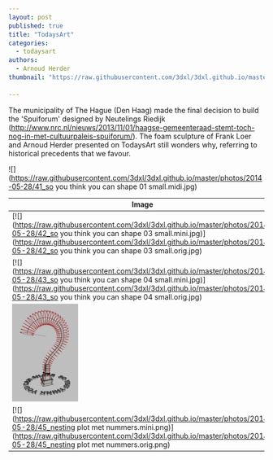 ```yaml
---
layout: post
published: true
title: "TodaysArt"
categories:
  - todaysart
authors:
  - Arnoud Herder
thumbnail: "https://raw.githubusercontent.com/3dxl/3dxl.github.io/master/photos/2014-05-28/41_so you think you can shape  01 small.mini.jpg"

---
```


The municipality of The Hague (Den Haag) made the final decision to build the 'Spuiforum' designed by Neutelings Riedijk (http://www.nrc.nl/nieuws/2013/11/01/haagse-gemeenteraad-stemt-toch-nog-in-met-cultuurpaleis-spuiforum/). The foam sculpture of Frank Loer and Arnoud Herder presented on TodaysArt still wonders why, referring to historical precedents that we favour. 		 	   		   		 	   		   		 	   		  


![](https://raw.githubusercontent.com/3dxl/3dxl.github.io/master/photos/2014-05-28/41_so you think you can shape  01 small.midi.jpg)


Image | Description
------|------------
[![](https://raw.githubusercontent.com/3dxl/3dxl.github.io/master/photos/2014-05-28/42_so you think you can shape 03 small.mini.jpg)](https://raw.githubusercontent.com/3dxl/3dxl.github.io/master/photos/2014-05-28/42_so you think you can shape 03 small.orig.jpg) | So you think you can shape
[![](https://raw.githubusercontent.com/3dxl/3dxl.github.io/master/photos/2014-05-28/43_so you think you can shape 04 small.mini.jpg)](https://raw.githubusercontent.com/3dxl/3dxl.github.io/master/photos/2014-05-28/43_so you think you can shape 04 small.orig.jpg) | At Spui, the Hague
[![](https://raw.githubusercontent.com/3dxl/3dxl.github.io/master/photos/2014-05-28/44_constr.mini.png)](https://raw.githubusercontent.com/3dxl/3dxl.github.io/master/photos/2014-05-28/44_constr.orig.png) | Wireframe render of individual slices
[![](https://raw.githubusercontent.com/3dxl/3dxl.github.io/master/photos/2014-05-28/45_nesting plot met nummers.mini.png)](https://raw.githubusercontent.com/3dxl/3dxl.github.io/master/photos/2014-05-28/45_nesting plot met nummers.orig.png) | Foam cutting job outline
